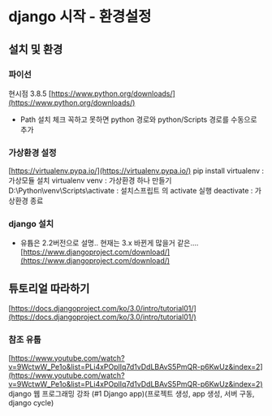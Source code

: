 # django 시작 - 환경설정

## 설치 및 환경

### 파이선
현시점 3.8.5
[https://www.python.org/downloads/](https://www.python.org/downloads/)
 - Path 설치 체크 꼭하고 못하면 python 경로와 python/Scripts 경로를 수동으로 추가

### 가상환경 설정 
[https://virtualenv.pypa.io/](https://virtualenv.pypa.io/)
pip install virtualenv  : 가상모듈 설치
virtualenv venv : 가상환경 하나 만들기
D:\Python\venv\Scripts\activate : 설치스프립트 의 activate 실행
deactivate : 가상환경 종료

### django 설치 
 - 유튭은 2.2버전으로 설명.. 현재는 3.x 바뀐게 많을거 같은....
[https://www.djangoproject.com/download/](https://www.djangoproject.com/download/)


## 튜토리얼 따라하기
[https://docs.djangoproject.com/ko/3.0/intro/tutorial01/](https://docs.djangoproject.com/ko/3.0/intro/tutorial01/)



### 참조 유툽

[https://www.youtube.com/watch?v=9WctwW_Pe1o&list=PLi4xPOplIq7d1vDdLBAvS5PmQR-p6KwUz&index=2](https://www.youtube.com/watch?v=9WctwW_Pe1o&list=PLi4xPOplIq7d1vDdLBAvS5PmQR-p6KwUz&index=2)
django 웹 프로그래밍 강좌 (#1 Django app)(프로젝트 생성, app 생성, 서버 구동, django cycle)
